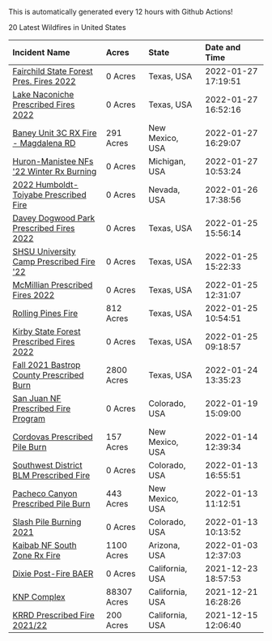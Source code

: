 This is automatically generated every 12 hours with Github Actions!

20 Latest Wildfires in United States

 | Incident Name | Acres | State | Date and Time |
|:---|:---|:---|:---|
| [Fairchild State Forest Pres. Fires 2022](https://inciweb.nwcg.gov/incident/7935/) | 0 Acres | Texas, USA | 2022-01-27 17:19:51 |
| [Lake Naconiche Prescribed Fires 2022](https://inciweb.nwcg.gov/incident/7934/) | 0 Acres | Texas, USA | 2022-01-27 16:52:16 |
| [Baney Unit 3C RX Fire - Magdalena RD](https://inciweb.nwcg.gov/incident/7883/) | 291 Acres | New Mexico, USA | 2022-01-27 16:29:07 |
| [Huron-Manistee NFs '22 Winter Rx Burning](https://inciweb.nwcg.gov/incident/7928/) | 0 Acres | Michigan, USA | 2022-01-27 10:53:24 |
| [2022 Humboldt-Toiyabe Prescribed Fire](https://inciweb.nwcg.gov/incident/7310/) | 0 Acres | Nevada, USA | 2022-01-26 17:38:56 |
| [Davey Dogwood Park Prescribed Fires 2022](https://inciweb.nwcg.gov/incident/7933/) | 0 Acres | Texas, USA | 2022-01-25 15:56:14 |
| [SHSU University Camp Prescribed Fire '22](https://inciweb.nwcg.gov/incident/7932/) | 0 Acres | Texas, USA | 2022-01-25 15:22:33 |
| [McMillian Prescribed Fires 2022](https://inciweb.nwcg.gov/incident/7931/) | 0 Acres | Texas, USA | 2022-01-25 12:31:07 |
| [Rolling Pines Fire](https://inciweb.nwcg.gov/incident/7927/) | 812 Acres | Texas, USA | 2022-01-25 10:54:51 |
| [Kirby State Forest Prescribed Fires 2022](https://inciweb.nwcg.gov/incident/7930/) | 0 Acres | Texas, USA | 2022-01-25 09:18:57 |
| [Fall 2021 Bastrop County Prescribed Burn](https://inciweb.nwcg.gov/incident/7867/) | 2800 Acres | Texas, USA | 2022-01-24 13:35:23 |
| [San Juan NF Prescribed Fire Program](https://inciweb.nwcg.gov/incident/6288/) | 0 Acres | Colorado, USA | 2022-01-19 15:09:00 |
| [Cordovas Prescribed Pile Burn](https://inciweb.nwcg.gov/incident/7918/) | 157 Acres | New Mexico, USA | 2022-01-14 12:39:34 |
| [Southwest District BLM Prescribed Fire ](https://inciweb.nwcg.gov/incident/7852/) | 0 Acres | Colorado, USA | 2022-01-13 16:55:51 |
| [Pacheco Canyon Prescribed Pile Burn](https://inciweb.nwcg.gov/incident/7921/) | 443 Acres | New Mexico, USA | 2022-01-13 11:12:51 |
| [Slash Pile Burning 2021](https://inciweb.nwcg.gov/incident/4648/) | 0 Acres | Colorado, USA | 2022-01-13 10:13:52 |
| [Kaibab NF South Zone Rx Fire](https://inciweb.nwcg.gov/incident/5922/) | 1100 Acres | Arizona, USA | 2022-01-03 12:37:03 |
| [Dixie Post-Fire BAER](https://inciweb.nwcg.gov/incident/7811/) | 0 Acres | California, USA | 2021-12-23 18:57:53 |
| [KNP Complex ](https://inciweb.nwcg.gov/incident/7838/) | 88307 Acres | California, USA | 2021-12-21 16:28:26 |
| [KRRD Prescribed Fire 2021/22](https://inciweb.nwcg.gov/incident/7891/) | 200 Acres | California, USA | 2021-12-15 12:06:40 |
